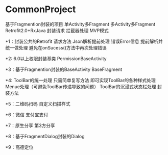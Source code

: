 # CommonProject
基于Fragmention封装的项目 单Activity多Fragment 多Activity多Fragment  Retrofit2.0+RxJava 封装请求 拦截器处理 MVP模式

*1：封装公共的Retrofit 请求方法 Json解析提前处理 错误Error信息 提前解析并统一做处理 避免在onSucess()方法中再次处理错误

*2: 6.0以上权限封装基类 PermissionBaseActivity

*3：基于Fragmention封装的BaseActivity  BaseFragment

*4: ToolBar的统一处理 只需简单复写方法 即可实现ToolBar的各种样式处理 Menue处理（可避免ToolBar传递导致的问题）  ToolBar的沉浸式状态栏处理 封装方法

*5：二维码扫码 自定义扫描样式

*6：微信 支付宝支付

*7：原生分享 第3方分享

*8：基于FragmentDialog封装的Dialog 

*9：高德定位 
